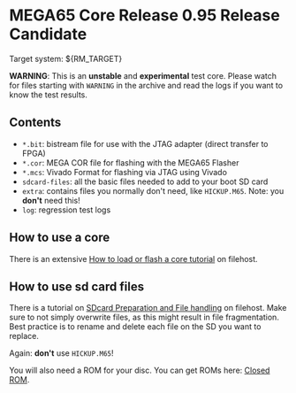 
# MEGA65 Core Release 0.95 Release Candidate

Target system: ${RM_TARGET}

**WARNING**: This is an **unstable** and **experimental** test core. Please watch
for files starting with `WARNING` in the archive and read the logs if you want to
know the test results.

## Contents

- `*.bit`: bistream file for use with the JTAG adapter (direct transfer to FPGA)
- `*.cor`: MEGA COR file for flashing with the MEGA65 Flasher
- `*.mcs`: Vivado Format for flashing via JTAG using Vivado
- `sdcard-files`: all the basic files needed to add to your boot SD card
- `extra`: contains files you normally don't need, like `HICKUP.M65`. Note: you **don't** need this!
- `log`: regression test logs

## How to use a core

There is an extensive
[How to load or flash a core tutorial](https://files.mega65.org?ar=280a57a6-fb84-40fc-96ac-6da603302aa7)
on filehost.

## How to use sd card files

There is a tutorial on 
[SDcard Preparation and File handling](https://files.mega65.org?ar=8169dc91-a958-4529-8593-621b40a18c9e)
on filehost. Make sure to not simply overwrite files, as this might result in file
fragmentation. Best practice is to rename and delete each file on the SD you want to
replace.

Again: **don't** use `HICKUP.M65`!

You will also need a ROM for your disc. You can get ROMs here:
[Closed ROM](https://files.mega65.org?id=54e69439-f25e-4124-8c78-22ea7ddc0f1c).
